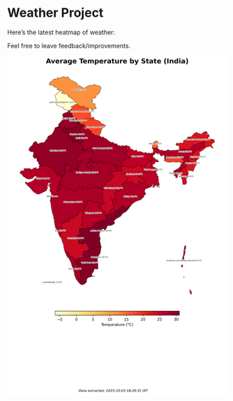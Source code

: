 # Weather Project

Here’s the latest heatmap of weather:

Feel free to leave feedback/improvements.

![India Heatmap](docs/assets/india_heatmap.png?v=DFC699)
